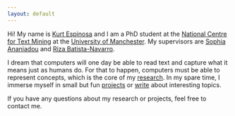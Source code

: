 ```yaml
---
layout: default
---
```


<div class="lead pretty-links">

  Hi! My name is [Kurt Espinosa](about/) and I am a PhD student at the <a href="http://www.nactem.ac.uk">National Centre for Text Mining</a> at the <a href="http://www.cs.manchester.ac.uk">University of Manchester</a>. My supervisors are <a href="http://www.nactem.ac.uk/staff/sophia.ananiadou/">Sophia Ananiadou</a> and <a href="http://personalpages.manchester.ac.uk/staff/riza.batista/default.htm"> Riza Batista-Navarro</a>.

  I dream that computers will one day be able to read text and capture what it means just as humans do. For that to happen, computers must be able to represent concepts, which is the core of my [research](research/). In my spare time, I immerse myself in small but fun [projects](projects/) or [write](blog/) about interesting topics.

  If you have any questions about my research or projects, feel free to contact me. 
</div>
